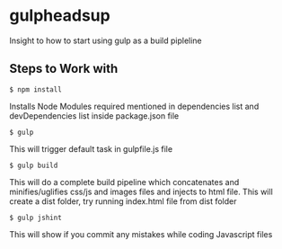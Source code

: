 # gulpheadsup
Insight to how to start using gulp as a build pipleline

## Steps to Work with
	$ npm install
Installs Node Modules required mentioned in dependencies list and devDependencies list inside package.json file

	$ gulp
This will trigger default task in gulpfile.js file

	$ gulp build
This will do a complete build pipeline which concatenates and minifies/uglifies css/js and images files and injects to html file.
This will create a dist folder, try running index.html file from dist folder

	$ gulp jshint
This will show if you commit any mistakes while coding Javascript files